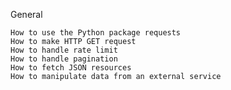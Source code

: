 General

    How to use the Python package requests
    How to make HTTP GET request
    How to handle rate limit
    How to handle pagination
    How to fetch JSON resources
    How to manipulate data from an external service
